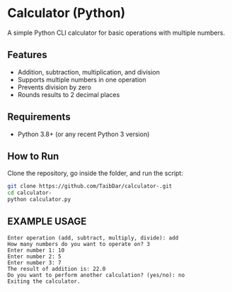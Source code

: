 # Calculator (Python)

A simple Python CLI calculator for basic operations with multiple numbers.

## Features
- Addition, subtraction, multiplication, and division
- Supports multiple numbers in one operation
- Prevents division by zero
- Rounds results to 2 decimal places

## Requirements
- Python 3.8+ (or any recent Python 3 version)

## How to Run
Clone the repository, go inside the folder, and run the script:

```bash
git clone https://github.com/TaibDar/calculator-.git
cd calculator-
python calculator.py
```

## EXAMPLE USAGE
```text
Enter operation (add, subtract, multiply, divide): add
How many numbers do you want to operate on? 3
Enter number 1: 10
Enter number 2: 5
Enter number 3: 7
The result of addition is: 22.0
Do you want to perform another calculation? (yes/no): no
Exiting the calculator.
```
